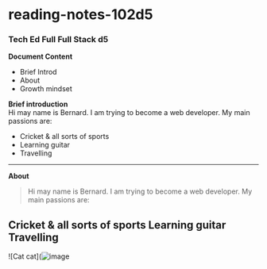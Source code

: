 # reading-notes-102d5
### Tech Ed Full  Full Stack d5  

**Document Content**  

- Brief Introd
- About
- Growth mindset

**Brief introduction**  
Hi may name is Bernard.  I am trying to become a web developer. My main passions are:
- Cricket & all sorts of sports
- Learning guitar
- Travelling     



----
**About**  
>Hi may name is Bernard. I am trying to become a web developer. My main passions are:

Cricket & all sorts of sports
Learning guitar
Travelling  
---- 
![Cat cat](![image](https://github.com/bernardfernando/reading-notes-102d5/assets/135609352/a3c8c666-11fc-419a-a393-b8cdf5cc7713)  







